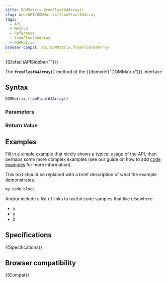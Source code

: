 ```yaml
---
title: DOMMatrix.fromFloat64Array()
slug: Web/API/DOMMatrix/fromFloat64Array
tags:
  - API
  - Method
  - Reference
  - fromFloat64Array
  - DOMMatrix
browser-compat: api.DOMMatrix.fromFloat64Array
---
```

{{DefaultAPISidebar("")}}

The **`fromFloat64Array()`** method of the {{domxref("DOMMatrix")}} interface 

## Syntax

```js
DOMMatrix.fromFloat64Array()
```

### Parameters



### Return Value



## Examples

Fill in a simple example that nicely shows a typical usage of the API, then perhaps some more complex examples (see our guide on how to add [code examples](/en-US/docs/MDN/Contribute/Structures/Code_examples) for more information).

This text should be replaced with a brief description of what the example demonstrates.

```js
my code block
```

And/or include a list of links to useful code samples that live elsewhere:

*   x
*   y
*   z

## Specifications

{{Specifications}}

## Browser compatibility

{{Compat}}

